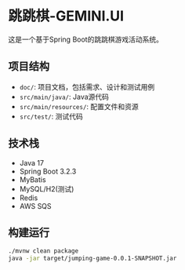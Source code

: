 # 跳跳棋-GEMINI.UI

这是一个基于Spring Boot的跳跳棋游戏活动系统。

## 项目结构

- `doc/`: 项目文档，包括需求、设计和测试用例
- `src/main/java/`: Java源代码
- `src/main/resources/`: 配置文件和资源
- `src/test/`: 测试代码

## 技术栈

- Java 17
- Spring Boot 3.2.3
- MyBatis
- MySQL/H2(测试)
- Redis
- AWS SQS

## 构建运行

```bash
./mvnw clean package
java -jar target/jumping-game-0.0.1-SNAPSHOT.jar
```